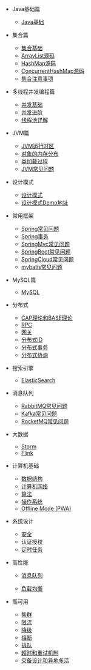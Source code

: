 - Java基础篇

  - [Java基础](/Java/basis/Java%E5%9F%BA%E7%A1%80.md)
  
- 集合篇

  - [集合基础](/Java/collection/Java集合基础.md)
  - [ArrayList源码](/Java/collection/arraylist-source-code.md)
  - [HashMap源码](/Java/collection/hashmap-source-code.md)
  - [ConcurrentHashMap源码](/Java/collection/concurrent-hash-map-source-code.md)
  - [集合注意事项](/Java/collection/集合注意事项.md)
  
  
- 多线程并发编程篇

  - [并发基础](/Java/concurrent/java并发基础.md)
  - [并发进阶](/Java/concurrent/java并发进阶.md)
  - [线程池详解](/Java/concurrent/thread-pool.md)
  
- JVM篇

  - [JVM运行时区](/Java/jvm/jvm-partition.md)
  - [对象的内存分布](/Java/jvm/Java对象内存分布.md)
  - [类加载过程](/Java/jvm/jvm-类加载过程.md)
  - [JVM常见问题](/Java/jvm/jvm-常见问题.md)
  
- 设计模式

  - [设计模式](/Java/design-pattern/23种设计模式.md)
  - [设计模式Demo地址](https://github.com/ITenderL/design_pattern)
  
- 常用框架
  
  - [Spring常见问题](/system-design/framework/spring/spring-basis.md)
  - [Spring事务](/system-design/framework/spring/spring-transaction.md)
  - [SpringMvc常见问题](/system-design/framework/spring/spring-mvc-basis.md)
  - [SpringBoot常见问题](/system-design/framework/spring/spring-boot-basis.md)
  - [SpringCloud常见问题](/system-design/framework/springcloud/spring-cloud-basis.md)
  - [mybatis常见问题](/system-design/framework/mybatis/mybatis-basis.md)
  
- MySQL篇

  - [MySQL](configuration.md)

- 分布式

  - [CAP理论和BASE理论](CAP.md)
  - [RPC](rpc.md)
  - [网关](gateway.md)
  - [分布式ID](分布式ID.md)
  - [分布式事务](分布式事务.md)
  - [分布式协调](分布式协调.md)
  
- 搜索引擎

  - [ElasticSearch](/distributed-middleware/elasticsearch/elasticsearch.md)
  
- 消息队列
  
  - [RabbitMQ常见问题](/distributed-middleware/mq/RabbitMQ.md)
  - [Kafka常见问题](/distributed-middleware/mq/kafka.md)
  - [RocketMQ常见问题](/distributed-middleware/mq/rocketmq.md)
  
- 大数据

  - [Storm](/bigdata/storm/)
  - [Flink](/bigdata/flink/)
  
  
- 计算机基础

  - [数据结构](deploy.md)
  - [计算机网络](helpers.md)
  - [算法](vue.md)
  - [操作系统](cdn.md)
  - [Offline Mode (PWA)](pwa.md)

- 系统设计

  - [安全](安全.md)
  - 认证授权
  - [定时任务](定时任务.md)

- 高性能

  - [消息队列](消息队列.md)

  - [负载均衡](负载均衡.md)

- 高可用

  - [集群](集群.md)
  - [限流](限流.md)
  - [降级](降级.md)
  - [熔断](熔断.md)
  - [排队](排队.md)
  - [超时和重试机制](超时重试.md)
  - [灾备设计和异地多活](灾备和异地多活.md)
